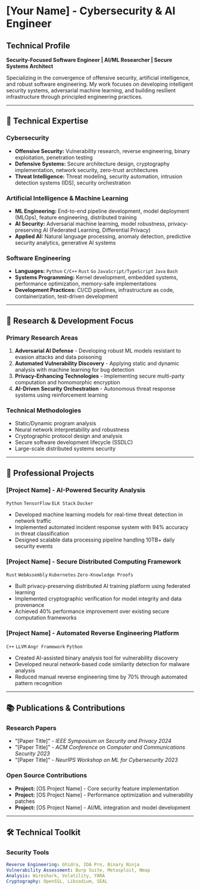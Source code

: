 # [Your Name] - Cybersecurity & AI Engineer

## Technical Profile

**Security-Focused Software Engineer | AI/ML Researcher | Secure Systems Architect**

Specializing in the convergence of offensive security, artificial intelligence, and robust software engineering. My work focuses on developing intelligent security systems, adversarial machine learning, and building resilient infrastructure through principled engineering practices.

---

## 🎯 Technical Expertise

### **Cybersecurity**
- **Offensive Security:** Vulnerability research, reverse engineering, binary exploitation, penetration testing
- **Defensive Systems:** Secure architecture design, cryptography implementation, network security, zero-trust architectures
- **Threat Intelligence:** Threat modeling, security automation, intrusion detection systems (IDS), security orchestration

### **Artificial Intelligence & Machine Learning**
- **ML Engineering:** End-to-end pipeline development, model deployment (MLOps), feature engineering, distributed training
- **AI Security:** Adversarial machine learning, model robustness, privacy-preserving AI (Federated Learning, Differential Privacy)
- **Applied AI:** Natural language processing, anomaly detection, predictive security analytics, generative AI systems

### **Software Engineering**
- **Languages:** `Python` `C/C++` `Rust` `Go` `JavaScript/TypeScript` `Java` `Bash`
- **Systems Programming:** Kernel development, embedded systems, performance optimization, memory-safe implementations
- **Development Practices:** CI/CD pipelines, infrastructure as code, containerization, test-driven development

---

## 🔬 Research & Development Focus

### **Primary Research Areas**
1. **Adversarial AI Defense** - Developing robust ML models resistant to evasion attacks and data poisoning
2. **Automated Vulnerability Discovery** - Applying static and dynamic analysis with machine learning for bug detection
3. **Privacy-Enhancing Technologies** - Implementing secure multi-party computation and homomorphic encryption
4. **AI-Driven Security Orchestration** - Autonomous threat response systems using reinforcement learning

### **Technical Methodologies**
- Static/Dynamic program analysis
- Neural network interpretability and robustness
- Cryptographic protocol design and analysis
- Secure software development lifecycle (SSDLC)
- Large-scale distributed systems security

---

## 💼 Professional Projects

### **[Project Name] - AI-Powered Security Analysis**
`Python` `TensorFlow` `ELK Stack` `Docker`
- Developed machine learning models for real-time threat detection in network traffic
- Implemented automated incident response system with 94% accuracy in threat classification
- Designed scalable data processing pipeline handling 10TB+ daily security events

### **[Project Name] - Secure Distributed Computing Framework**
`Rust` `WebAssembly` `Kubernetes` `Zero-Knowledge Proofs`
- Built privacy-preserving distributed AI training platform using federated learning
- Implemented cryptographic verification for model integrity and data provenance
- Achieved 40% performance improvement over existing secure computation frameworks

### **[Project Name] - Automated Reverse Engineering Platform**
`C++` `LLVM` `Angr Framework` `Python`
- Created AI-assisted binary analysis tool for vulnerability discovery
- Developed neural network-based code similarity detection for malware analysis
- Reduced manual reverse engineering time by 70% through automated pattern recognition

---

## 📚 Publications & Contributions

### **Research Papers**
- "[Paper Title]" - *IEEE Symposium on Security and Privacy 2024*
- "[Paper Title]" - *ACM Conference on Computer and Communications Security 2023*
- "[Paper Title]" - *NeurIPS Workshop on ML for Cybersecurity 2023*

### **Open Source Contributions**
- **Project:** [OS Project Name] - Core security feature implementation
- **Project:** [OS Project Name] - Performance optimization and vulnerability patches
- **Project:** [OS Project Name] - AI/ML integration and model development

---

## 🛠️ Technical Toolkit

### **Security Tools**
```yaml
Reverse Engineering: Ghidra, IDA Pro, Binary Ninja
Vulnerability Assessment: Burp Suite, Metasploit, Nmap
Analysis: Wireshark, Volatility, YARA
Cryptography: OpenSSL, Libsodium, SEAL
